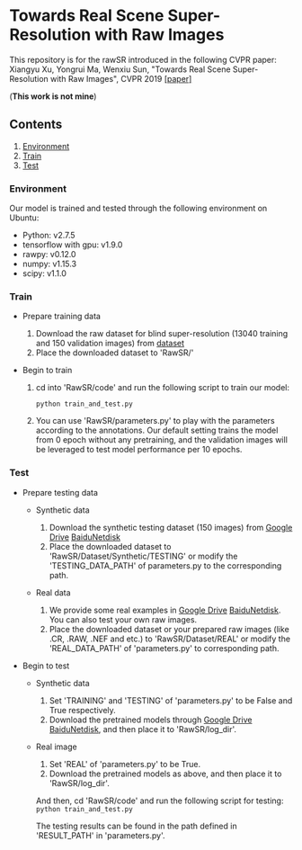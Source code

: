 # Towards Real Scene Super-Resolution with Raw Images

This repository is for the rawSR introduced in the following CVPR paper:
Xiangyu Xu, Yongrui Ma, Wenxiu Sun, "Towards Real Scene Super-Resolution with Raw Images", CVPR 2019
[[paper]](https://arxiv.org/abs/1905.12156)

(**This work is not mine**)

## Contents

1. [Environment](#1)
2. [Train](#2)
3. [Test](#3)


<h3 id="1">Environment</h3>
Our model is trained and tested through the following environment on Ubuntu:

- Python: v2.7.5 
- tensorflow with gpu: v1.9.0
- rawpy: v0.12.0
- numpy: v1.15.3
- scipy: v1.1.0


<h3 id="2">Train</h3>

* Prepare training data
    1. Download the raw dataset for blind super-resolution (13040 training and 150 validation images) from [dataset]( https://drive.google.com/file/d/1U0EvzwAB7Dq7bLeit595gNpEKU4ya0wl/view?usp=sharing)
    2. Place the downloaded dataset to 'RawSR/'

* Begin to train
    1. cd into 'RawSR/code' and run the following script to train our model:
        ```
        python train_and_test.py
       ```
	   
    2. You can use 'RawSR/parameters.py' to play with the parameters according to the annotations. Our default setting trains the model from 0 epoch without any pretraining, and the validation images will be leveraged to test model performance per 10 epochs. 

<h3 id="3">Test</h3>

* Prepare testing data
    * Synthetic data
        1. Download the synthetic testing dataset (150 images) from [Google Drive](https://drive.google.com/open?id=1hoXGO_4vWRmRFoMIiQ32KwN_12kgNn7j) [BaiduNetdisk](https://pan.baidu.com/s/1z972Ic5X3zmMdwkMeOwA2w)
        2. Place the downloaded dataset to 'RawSR/Dataset/Synthetic/TESTING' or modify the 'TESTING_DATA_PATH' of parameters.py  to the corresponding path.
    
    * Real data
        1. We provide some real examples in [Google Drive](https://drive.google.com/open?id=1aoS_5aWVOo9IRT25MwrSiWU4uOVkysl6) [BaiduNetdisk](https://pan.baidu.com/s/1exZYhv6_l9REEL_syLxr0w). You can also test your own raw images.
        2. Place the downloaded dataset or your prepared raw images (like .CR, .RAW, .NEF and etc.) to 'RawSR/Dataset/REAL' or modify the 'REAL_DATA_PATH' of 'parameters.py' to corresponding path.
    
* Begin to test
    * Synthetic data
        1. Set 'TRAINING' and 'TESTING' of 'parameters.py' to be False and True respectively.
        2. Download the pretrained models through [Google Drive](https://drive.google.com/open?id=14f5Oif-LVW-WvNeuKRK2kn3GH5JW5OtW) [BaiduNetdisk](https://pan.baidu.com/s/1vXVGVx4zgD5NiroHUpv-Mg), and then place it to 'RawSR/log_dir'.
    
    * Real image
        1. Set 'REAL' of 'parameters.py' to be True.
        2. Download the pretrained models as above, and then place it to 'RawSR/log_dir'.
    
        And then, cd 'RawSR/code' and run the following script for testing:
            ```
            python train_and_test.py
            ```
        
        The testing results can be found in the path defined in 'RESULT_PATH' in 'parameters.py'.



